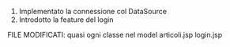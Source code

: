 1) Implementato la connessione col DataSource
2) Introdotto la feature del login

FILE MODIFICATI:
quasi ogni classe nel model
articoli.jsp
login.jsp
